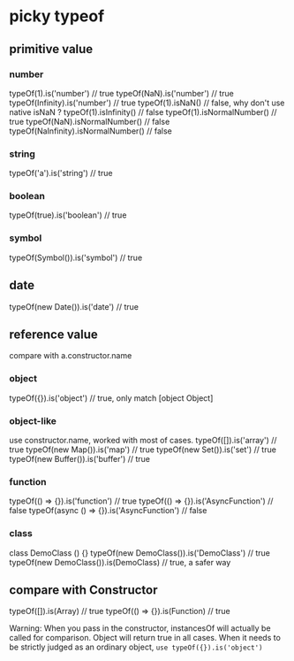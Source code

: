 # picky typeof

## primitive value

### number
typeOf(1).is('number') // true
typeOf(NaN).is('number') // true
typeOf(Infinity).is('number') // true
typeOf(1).isNaN() // false, why don't use native isNaN ?
typeOf(1).isInfinity() // false
typeOf(1).isNormalNumber() // true
typeOf(NaN).isNormalNumber() // false
typeOf(NaInfinity).isNormalNumber() // false

### string
typeOf('a').is('string') // true

### boolean
typeOf(true).is('boolean') // true

### symbol
typeOf(Symbol()).is('symbol') // true

## date
typeOf(new Date()).is('date') // true

## reference value
compare with a.constructor.name

### object
typeOf({}).is('object') // true, only match [object Object]
 
### object-like
use constructor.name, worked with most of cases.
typeOf([]).is('array') // true
typeOf(new Map()).is('map') // true
typeOf(new Set()).is('set') // true
typeOf(new Buffer()).is('buffer') // true

### function
typeOf(() => {}).is('function') // true
typeOf(() => {}).is('AsyncFunction') // false
typeOf(async () => {}).is('AsyncFunction') // false

### class
class DemoClass () {}
typeOf(new DemoClass()).is('DemoClass') // true
typeOf(new DemoClass()).is(DemoClass) // true, a safer way

## compare with Constructor
typeOf([]).is(Array) // true
typeOf(() => {}).is(Function) // true

Warning: When you pass in the constructor, instancesOf will actually be called for comparison. Object will return true in all cases. When it needs to be strictly judged as an 
ordinary object, `use typeOf({}).is('object')`

